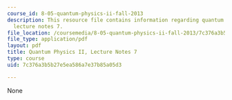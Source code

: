 ```yaml
---
course_id: 8-05-quantum-physics-ii-fall-2013
description: This resource file contains information regarding quantum physics II,
  lecture notes 7.
file_location: /coursemedia/8-05-quantum-physics-ii-fall-2013/7c376a3b5b27e5ea586a7e37b85a05d3_MIT8_05F13_Chap_07.pdf
file_type: application/pdf
layout: pdf
title: Quantum Physics II, Lecture Notes 7
type: course
uid: 7c376a3b5b27e5ea586a7e37b85a05d3

---
```

None